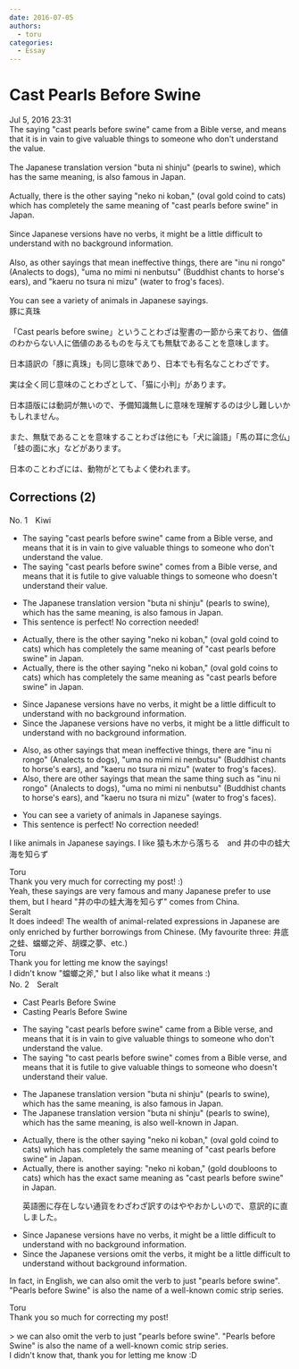 ```yaml
---
date: 2016-07-05
authors:
  - toru
categories:
  - Essay
---
```


<h1 id="subject_show">Cast Pearls Before Swine</h1>
<div class="date">Jul 5, 2016 23:31</div>
<div id="post"><div id="body_show_ori">
The saying "cast pearls before swine" came from a Bible verse, and means that it is in vain to give valuable things to someone who don't understand the value.<br/><br/>The Japanese translation version "buta ni shinju" (pearls to swine), which has the same meaning, is also famous in Japan.<br/><br/>Actually, there is the other saying "neko ni koban," (oval gold coind to cats) which has completely the same meaning of "cast pearls before swine" in Japan.<br/><br/>Since Japanese versions have no verbs, it might be a little difficult to understand with no background information.<br/><br/>Also, as other sayings that mean ineffective things, there are "inu ni rongo" (Analects to dogs), "uma no mimi ni nenbutsu" (Buddhist chants to horse's ears), and "kaeru no tsura ni mizu" (water to frog's faces).<br/><br/>You can see a variety of animals in Japanese sayings.
</div></div>

<!-- more -->

<div id="post_ja"><div id="body_show_mo">
豚に真珠<br/><br/>「Cast pearls before swine」ということわざは聖書の一節から来ており、価値のわからない人に価値のあるものを与えても無駄であることを意味します。<br/><br/>日本語訳の「豚に真珠」も同じ意味であり、日本でも有名なことわざです。<br/><br/>実は全く同じ意味のことわざとして、「猫に小判」があります。<br/><br/>日本語版には動詞が無いので、予備知識無しに意味を理解するのは少し難しいかもしれません。<br/><br/>また、無駄であることを意味することわざは他にも「犬に論語」「馬の耳に念仏」「蛙の面に水」などがあります。<br/><br/>日本のことわざには、動物がとてもよく使われます。
</div></div>

## Corrections (2)
<div id="block"><div class="first_name"> No. 1　<span class="just_name">Kiwi</span></div><div id="block2">
<ul class="correction_field">
<li class="incorrect">The saying "cast pearls before swine" came from a Bible verse, and means that it is in vain to give valuable things to someone who don't understand the value.</li>
<li class="corrected correct">
The saying "cast pearls before swine" <span class="f_blue">comes</span> from a Bible verse, and means that it is <span class="f_blue">futile</span> to give valuable things to someone who <span class="f_blue">doesn't</span> understand <span class="f_blue">their</span> value.
</li>
</ul>
<ul class="correction_field">
<li class="incorrect">The Japanese translation version "buta ni shinju" (pearls to swine), which has the same meaning, is also famous in Japan.</li>
<li class="corrected perfect">This sentence is perfect! No correction needed!</li>
</ul>
<ul class="correction_field">
<li class="incorrect">Actually, there is the other saying "neko ni koban," (oval gold coind to cats) which has completely the same meaning of "cast pearls before swine" in Japan.</li>
<li class="corrected correct">
Actually, there is the other saying "neko ni koban," (oval gold <span class="f_blue">coins</span> to cats) which has completely the same meaning <span class="f_blue">as </span>"cast pearls before swine" in Japan.
</li>
</ul>
<ul class="correction_field">
<li class="incorrect">Since Japanese versions have no verbs, it might be a little difficult to understand with no background information.</li>
<li class="corrected correct">
Since <span class="f_blue">the </span>Japanese versions have no verbs, it might be a little difficult to understand with no background information.
</li>
</ul>
<ul class="correction_field">
<li class="incorrect">Also, as other sayings that mean ineffective things, there are "inu ni rongo" (Analects to dogs), "uma no mimi ni nenbutsu" (Buddhist chants to horse's ears), and "kaeru no tsura ni mizu" (water to frog's faces).</li>
<li class="corrected correct">
Also, <span class="f_blue">there are </span>other sayings that mean <span class="f_blue">the same thing</span> <span class="f_blue">such as</span> "inu ni rongo" (Analects to dogs), "uma no mimi ni nenbutsu" (Buddhist chants to horse's ears), and "kaeru no tsura ni mizu" (water to frog's faces).
</li>
</ul>
<ul class="correction_field">
<li class="incorrect">You can see a variety of animals in Japanese sayings.</li>
<li class="corrected perfect">This sentence is perfect! No correction needed!</li>
</ul>
<p class="comment_small">
 I like animals in Japanese sayings. I like 猿も木から落ちる　and 井の中の蛙大海を知らず
</p>

</div><div class="name"><span class="just_name">Toru</span><br>
Thank you very much for correcting my post! :)<br/>Yeah, these sayings are very famous and many Japanese prefer to use them, but I heard "井の中の蛙大海を知らず" comes from China.
</div>
<div class="name"><span class="just_name">Seralt</span><br>
It does indeed! The wealth of animal-related expressions in Japanese are only enriched by further borrowings from Chinese. (My favourite three: 井底之蛙、蟷螂之斧、胡蝶之夢、etc.)
</div>
<div class="name"><span class="just_name">Toru</span><br>
Thank you for letting me know the sayings!<br/>I didn't know "蟷螂之斧," but I also like what it means :)
</div>
</div>
<div id="block"><div class="first_name"> No. 2　<span class="just_name">Seralt</span></div><div id="block2">
<ul class="correction_field">
<li class="incorrect">Cast Pearls Before Swine</li>
<li class="corrected correct">
<span class="f_blue">Casting</span> Pearls Before Swine
</li>
</ul>
<ul class="correction_field">
<li class="incorrect">The saying "cast pearls before swine" came from a Bible verse, and means that it is in vain to give valuable things to someone who don't understand the value.</li>
<li class="corrected correct">
The saying "<span class="f_blue">to </span>cast pearls before swine" <span class="f_blue">comes </span>from a Bible verse, and means that it is <span class="f_blue">futile</span> to give valuable things to someone who <span class="f_red">doesn't</span> understand <span class="f_red">their</span> value.
</li>
</ul>
<ul class="correction_field">
<li class="incorrect">The Japanese translation version "buta ni shinju" (pearls to swine), which has the same meaning, is also famous in Japan.</li>
<li class="corrected correct">
The Japanese translation <span class="f_red"><span class="sline">version</span></span> "buta ni shinju" (pearls to swine), which has the same meaning, is also <span class="f_red">well-known</span> in Japan.
</li>
</ul>
<ul class="correction_field">
<li class="incorrect">Actually, there is the other saying "neko ni koban," (oval gold coind to cats) which has completely the same meaning of "cast pearls before swine" in Japan.</li>
<li class="corrected correct">
Actually, there is <span class="f_blue">another </span>saying<span class="f_bold"><span class="f_blue">:</span></span> "neko ni koban," (<span class="f_blue">gold doubloons</span> to cats) which has the <span class="f_blue">exact </span>same meaning <span class="f_red">as</span> "cast pearls before swine" in Japan.
<p class="correction_comment">英語圏に存在しない通貨をわざわざ訳すのはややおかしいので、意訳的に直しました。</p>
</li>
</ul>
<ul class="correction_field">
<li class="incorrect">Since Japanese versions have no verbs, it might be a little difficult to understand with no background information.</li>
<li class="corrected correct">
Since <span class="f_red">the </span>Japanese versions <span class="f_blue">omit the verbs</span>, it might be a little difficult to understand <span class="f_red">without</span> background information.
</li>
</ul>
<p class="comment_small">
 In fact, in English, we can also omit the verb to just "pearls before swine". "Pearls before Swine" is also the name of a well-known comic strip series.
</p>

</div><div class="name"><span class="just_name">Toru</span><br>
Thank you so much for correcting my post!<br/><br/>&gt; we can also omit the verb to just "pearls before swine". "Pearls before Swine" is also the name of a well-known comic strip series.<br/>I didn't know that, thank you for letting me know :D
</div>
</div>
